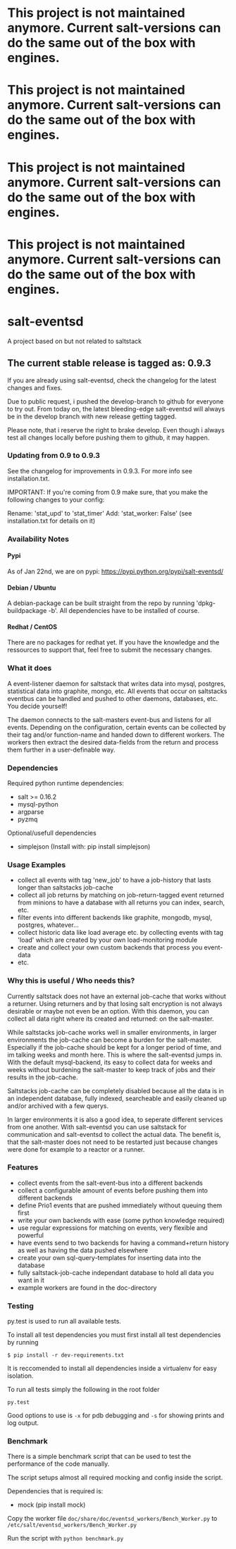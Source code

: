 # This project is not maintained anymore. Current salt-versions can do the same out of the box with engines.
# This project is not maintained anymore. Current salt-versions can do the same out of the box with engines.
# This project is not maintained anymore. Current salt-versions can do the same out of the box with engines.
# This project is not maintained anymore. Current salt-versions can do the same out of the box with engines.

# salt-eventsd

A project based on but not related to saltstack


## The current stable release is tagged as: 0.9.3

If you are already using salt-eventsd, check the changelog for the latest changes and fixes.

Due to public request, i pushed the develop-branch to github for everyone to try out. From today
on, the latest bleeding-edge salt-eventsd will always be in the develop branch with new release
getting tagged.

Please note, that i reserve the right to brake develop. Even though i always test all changes
locally before pushing them to github, it may happen.


### Updating from 0.9 to 0.9.3

See the changelog for improvements in 0.9.3. For more info see installation.txt.

IMPORTANT:
If you're coming from 0.9 make sure, that you make the following changes to your config:

Rename: 'stat_upd' to 'stat_timer'
Add: 'stat_worker: False' (see installation.txt for details on it)


### Availability Notes

#### Pypi

As of Jan 22nd, we are on pypi: https://pypi.python.org/pypi/salt-eventsd/

#### Debian / Ubuntu

A debian-package can be built straight from the repo by running 'dpkg-buildpackage -b'. All dependencies
have to be installed of course.


#### Redhat / CentOS

There are no packages for redhat yet. If you have the knowledge and the ressources to support that, feel
free to submit the necessary changes.


### What it does

A event-listener daemon for saltstack that writes data into mysql, postgres, statistical data into graphite, mongo,
etc. All events that occur on saltstacks eventbus can be handled and pushed to other daemons, databases, etc. You
decide yourself!

The daemon connects to the salt-masters event-bus and listens for all events. Depending on the configuration,
certain events can be collected by their tag and/or function-name and handed down to different workers. The
workers then extract the desired data-fields from the return and process them further in a user-definable way.


### Dependencies

Required python runtime dependencies:

 - salt >= 0.16.2
 - mysql-python
 - argparse
 - pyzmq

Optional/usefull dependencies

 - simplejson (Install with: pip install simplejson)


### Usage Examples

- collect all events with tag 'new_job' to have a job-history that lasts longer than saltstacks job-cache
- collect all job returns by matching on job-return-tagged event returned from minions to have a database with all returns you can index, search, etc.
- filter events into different backends like graphite, mongodb, mysql, postgres, whatever...
- collect historic data like load average etc. by collecting events with tag 'load' which are created by your own load-monitoring module
- create and collect your own custom backends that process you event-data
- etc.


### Why this is useful / Who needs this?

Currently saltstack does not have an external job-cache that works without a returner. Using returners and by that losing salt encryption
is not always desirable or maybe not even be an option. With this daemon, you can collect all data right where its created and returned: on the salt-master.

While saltstacks job-cache works well in smaller environments, in larger environments the job-cache can become a burden for the salt-master. Especially
if the job-cache should be kept for a longer period of time, and im talking weeks and month here. This is where the salt-eventsd jumps in. With the
default mysql-backend, its easy to collect data for weeks and weeks without burdening the salt-master to keep track of jobs and their results in the
job-cache.

Saltstacks job-cache can be completely disabled because all the data is in an independent database, fully indexed, searcheable and
easily cleaned up and/or archived with a few querys.

In larger environments it is also a good idea, to seperate different services from one another. With salt-eventsd you can use saltstack for
communication and salt-eventsd to collect the actual data. The benefit is, that the salt-master does not need to be restarted just because changes
were done for example to a reactor or a runner.


### Features

- collect events from the salt-event-bus into a different backends
- collect a configurable amount of events before pushing them into different backends
- define Prio1 events that are pushed immediately without queuing them first
- write your own backends with ease (some python knowledge required)
- use regular expressions for matching on events, very flexible and powerful
- have events send to two backends for having a command+return history as well as having the data pushed elsewhere
- create your own sql-query-templates for inserting data into the database
- fully saltstack-job-cache independant database to hold all data you want in it
- example workers are found in the doc-directory


### Testing

py.test is used to run all available tests.

To install all test dependencies you must first install all test dependencies by running

```
$ pip install -r dev-requirements.txt
```

It is reccomended to install all dependencies inside a virtualenv for easy isolation.

To run all tests simply the following in the root folder

```
py.test
```

Good options to use is `-x` for pdb debugging and `-s` for showing prints and log output.



### Benchmark

There is a simple benchmark script that can be used to test the performance of the code manually.

The script setups almost all required mocking and config inside the script.

Dependencies that is required is:

 - mock (pip install mock)

Copy the worker file `doc/share/doc/eventsd_workers/Bench_Worker.py` to `/etc/salt/eventsd_workers/Bench_Worker.py`

Run the script with `python benchmark.py`
